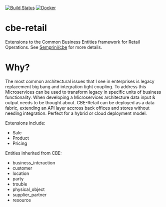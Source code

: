 [![Build Status](https://img.shields.io/circleci/project/github/Semprini/cbe-retail.svg)](https://circleci.com/gh/Semprini/cbe-retail)  [![Docker](http://dockeri.co/image/semprini/cbe-retail)](https://hub.docker.com/r/semprini/cbe-retail/)

# cbe-retail
Extensions to the Common Business Entities framework for Retail Operations. See [Semprini/cbe](https://github.com/Semprini/cbe) for more details.

# Why?
The most common architectural issues that I see in enterprises is legacy replacement big bang and integration tight coupling. To address this Microservices can be used to transform legacy in specific units of business functionality. When developing a Microservices architecture data input & output needs to be thought about. CBE-Retail can be deployed as a data fabric, extending an API layer accross back offices and stores without needing integration. Perfect for a hybrid or cloud deployment model.

Extensions include:
  - Sale
  - Product
  - Pricing
 
Entities inherited from CBE:
  - business_interaction
  - customer
  - location
  - party
  - trouble
  - physical_object
  - supplier_partner
  - resource

